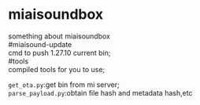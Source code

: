 # miaisoundbox
something about miaisoundbox<br>
#miaisound-update <br>
cmd to push 1.27.10 current bin;<br>
#tools<br>
compiled tools for you to use;<br>

`get_ota.py`:get bin from mi server;<br>
`parse_payload.py`:obtain  file hash  and metadata hash,etc <br>

